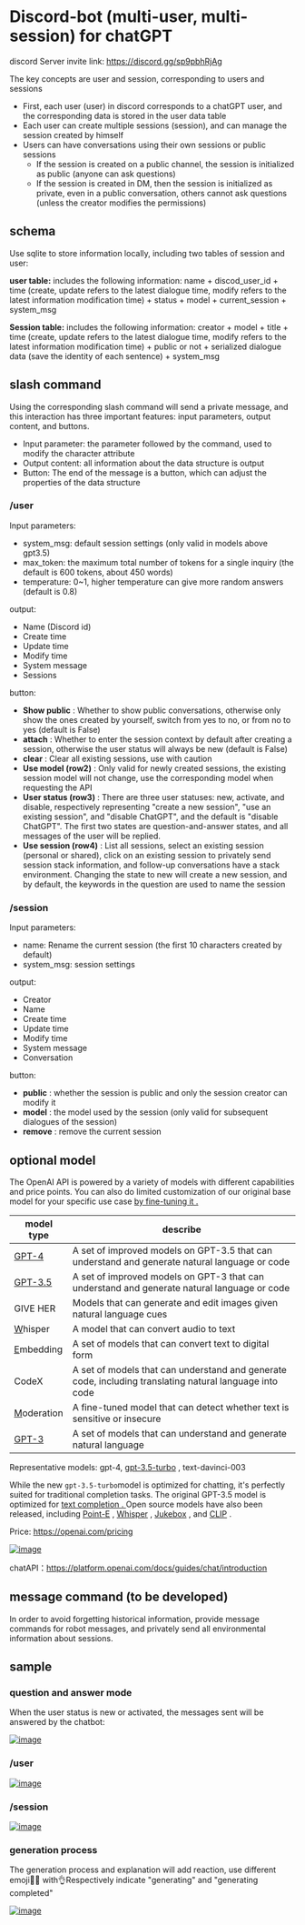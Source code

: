 # Discord-bot (multi-user, multi-session) for chatGPT

discord Server invite link: https://discord.gg/sp9pbhRjAg

The key concepts are user and session, corresponding to users and sessions

- First, each user (user) in discord corresponds to a chatGPT user, and the corresponding data is stored in the user data table
- Each user can create multiple sessions (session), and can manage the session created by himself
- Users can have conversations using their own sessions or public sessions
  - If the session is created on a public channel, the session is initialized as public (anyone can ask questions)
  - If the session is created in DM, then the session is initialized as private, even in a public conversation, others cannot ask questions (unless the creator modifies the permissions)

## schema

Use sqlite to store information locally, including two tables of session and user:

**user table:** includes the following information: name + discod_user_id + time (create, update refers to the latest dialogue time, modify refers to the latest information modification time) + status + model + current_session + system_msg

**Session table:** includes the following information: creator + model + title + time (create, update refers to the latest dialogue time, modify refers to the latest information modification time) + public or not + serialized dialogue data (save the identity of each sentence) + system_msg

## slash command

Using the corresponding slash command will send a private message, and this interaction has three important features: input parameters, output content, and buttons.

- Input parameter: the parameter followed by the command, used to modify the character attribute
- Output content: all information about the data structure is output
- Button: The end of the message is a button, which can adjust the properties of the data structure

### /user

Input parameters:

- system_msg: default session settings (only valid in models above gpt3.5)
- max_token: the maximum total number of tokens for a single inquiry (the default is 600 tokens, about 450 words)
- temperature: 0~1, higher temperature can give more random answers (default is 0.8)

output:

- Name (Discord id)
- Create time
- Update time
- Modify time
- System message
- Sessions

button:

- **Show public** : Whether to show public conversations, otherwise only show the ones created by yourself, switch from yes to no, or from no to yes (default is False)
- **attach** : Whether to enter the session context by default after creating a session, otherwise the user status will always be new (default is False)
- **clear** : Clear all existing sessions, use with caution
- **Use model (row2)** : Only valid for newly created sessions, the existing session model will not change, use the corresponding model when requesting the API
- **User status (row3)** : There are three user statuses: new, activate, and disable, respectively representing "create a new session", "use an existing session", and "disable ChatGPT", and the default is "disable ChatGPT". The first two states are question-and-answer states, and all messages of the user will be replied.
- **Use session (row4)** : List all sessions, select an existing session (personal or shared), click on an existing session to privately send session stack information, and follow-up conversations have a stack environment. Changing the state to new will create a new session, and by default, the keywords in the question are used to name the session

### /session

Input parameters:

- name: Rename the current session (the first 10 characters created by default)
- system_msg: session settings

output:

- Creator
- Name
- Create time
- Update time
- Modify time
- System message
- Conversation

button:

- **public** : whether the session is public and only the session creator can modify it
- **model** : the model used by the session (only valid for subsequent dialogues of the session)
- **remove** : remove the current session

## optional model

The OpenAI API is powered by a variety of models with different capabilities and price points. You can also do limited customization of our original base model for your specific use case [by fine-tuning it .](https://platform.openai.com/docs/guides/fine-tuning)

| model type                                                   | describe                                                     |
| ------------------------------------------------------------ | ------------------------------------------------------------ |
| [GPT-4](https://platform.openai.com/docs/models/gpt-4)       | A set of improved models on GPT-3.5 that can understand and generate natural language or code |
| [GPT-3.5](https://platform.openai.com/docs/models/gpt-3-5)   | A set of improved models on GPT-3 that can understand and generate natural language or code |
| GIVE HER                                                     | Models that can generate and edit images given natural language cues |
| [W](https://platform.openai.com/docs/models/whisper)hisper   | A model that can convert audio to text                       |
| [E](https://platform.openai.com/docs/models/embeddings)mbedding | A set of models that can convert text to digital form        |
| CodeX                                                        | A set of models that can understand and generate code, including translating natural language into code |
| [M](https://platform.openai.com/docs/models/moderation)oderation | A fine-tuned model that can detect whether text is sensitive or insecure |
| [GPT-3](https://platform.openai.com/docs/models/gpt-3)       | A set of models that can understand and generate natural language |

Representative models: gpt-4, [gpt-3.5-turbo](https://platform.openai.com/docs/models) , text-davinci-003

While the new `gpt-3.5-turbo`model is optimized for chatting, it's perfectly suited for traditional completion tasks. The original GPT-3.5 model is optimized for [text completion . ](https://platform.openai.com/docs/guides/completion)Open source models have also been released, including [Point-E](https://github.com/openai/point-e) , [Whisper](https://github.com/openai/whisper) , [Jukebox](https://github.com/openai/jukebox) , and [CLIP](https://github.com/openai/CLIP) .

Price: https://openai.com/pricing

[![image](https://user-images.githubusercontent.com/42105752/226223978-36559bc5-37fd-458a-bb77-834a546eea37.png)](https://user-images.githubusercontent.com/42105752/226223978-36559bc5-37fd-458a-bb77-834a546eea37.png)

chatAPI：https://platform.openai.com/docs/guides/chat/introduction

## message command (to be developed)

In order to avoid forgetting historical information, provide message commands for robot messages, and privately send all environmental information about sessions.

## sample

### question and answer mode

When the user status is new or activated, the messages sent will be answered by the chatbot:

[![image](https://user-images.githubusercontent.com/42105752/226224063-d4a7bc3e-5ff3-45ae-9fc4-2f6b659effa4.png)](https://user-images.githubusercontent.com/42105752/226224063-d4a7bc3e-5ff3-45ae-9fc4-2f6b659effa4.png)

### /user

[![image](https://user-images.githubusercontent.com/42105752/226224391-7cbebf3f-e43c-4b84-a26f-f3c0a28a89a9.png)](https://user-images.githubusercontent.com/42105752/226224391-7cbebf3f-e43c-4b84-a26f-f3c0a28a89a9.png)

### /session

[![image](https://user-images.githubusercontent.com/42105752/226224531-68c07199-d1bc-4026-921d-ab39ab960d58.png)](https://user-images.githubusercontent.com/42105752/226224531-68c07199-d1bc-4026-921d-ab39ab960d58.png)

### generation process

The generation process and explanation will add reaction, use different emoji✍🏻 with👌Respectively indicate "generating" and "generating completed"

[![image](https://user-images.githubusercontent.com/42105752/226224635-f21ba363-6812-4c9c-96bc-fdbfd8105689.png)](https://user-images.githubusercontent.com/42105752/226224635-f21ba363-6812-4c9c-96bc-fdbfd8105689.png)
